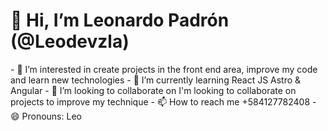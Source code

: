 <h1>👋 Hi, I’m Leonardo Padrón (@Leodevzla)</h1>
- 👀 I’m interested in create projects in the front end area, improve my code and learn new technologies
- 🌱 I’m currently learning React JS Astro & Angular
- 💞️ I’m looking to collaborate on I'm looking to collaborate on projects to improve my technique
- 📫 How to reach me +584127782408
- 😄 Pronouns: Leo

<!---
Leodevzla/Leodevzla is a ✨ special ✨ repository because its `README.md` (this file) appears on your GitHub profile.
You can click the Preview link to take a look at your changes.
--->
